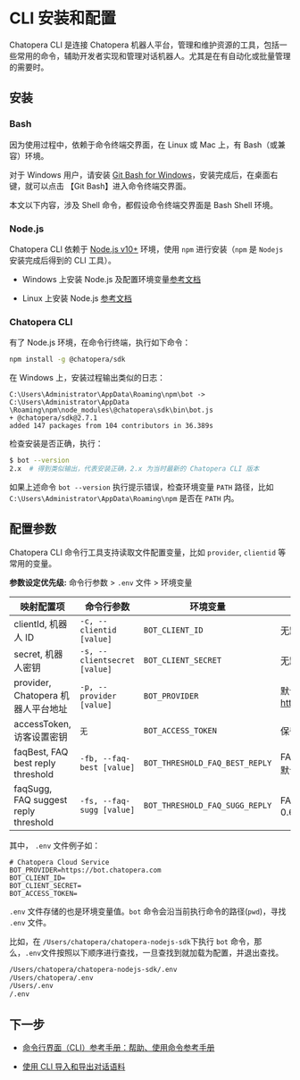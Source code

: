 # CLI 安装和配置

Chatopera CLI 是连接 Chatopera 机器人平台，管理和维护资源的工具，包括一些常用的命令，辅助开发者实现和管理对话机器人。尤其是在有自动化或批量管理的需要时。

## 安装

### Bash

因为使用过程中，依赖于命令终端交界面，在 Linux 或 Mac 上，有 Bash（或兼容）环境。

对于 Windows 用户，请安装 [Git Bash for Windows](https://gitforwindows.org/)，安装完成后，在桌面右键，就可以点击 【Git Bash】进入命令终端交界面。

本文以下内容，涉及 Shell 命令，都假设命令终端交界面是 Bash Shell 环境。

### Node.js

Chatopera CLI 依赖于 [Node.js v10+](https://nodejs.org/zh-cn/) 环境，使用 `npm` 进行安装（`npm` 是 `Nodejs` 安装完成后得到的 CLI 工具）。

- Windows 上安装 Node.js 及配置环境变量[参考文档](https://www.cnblogs.com/zjfjava/p/9677444.html)

- Linux 上安装 Node.js [参考文档](https://segmentfault.com/a/1190000040178369)

### Chatopera CLI

有了 Node.js 环境，在命令行终端，执行如下命令：

```Bash
npm install -g @chatopera/sdk
```

在 Windows 上，安装过程输出类似的日志：

```日志
C:\Users\Administrator\AppData\Roaming\npm\bot -> C:\Users\Administrator\AppData
\Roaming\npm\node_modules\@chatopera\sdk\bin\bot.js
+ @chatopera/sdk@2.7.1
added 147 packages from 104 contributors in 36.389s
```

检查安装是否正确，执行：

```Bash
$ bot --version
2.x  # 得到类似输出，代表安装正确，2.x 为当时最新的 Chatopera CLI 版本
```

如果上述命令 `bot --version` 执行提示错误，检查环境变量 `PATH` 路径，比如 `C:\Users\Administrator\AppData\Roaming\npm` 是否在 `PATH` 内。

## 配置参数

Chatopera CLI 命令行工具支持读取文件配置变量，比如 `provider`, `clientid` 等常用的变量。

**参数设定优先级:** 命令行参数 > `.env` 文件 > 环境变量

| 映射配置项                         | 命令行参数               | 环境变量            | 备注                              |
| ---------------------------------- | ------------------------ | ------------------- | --------------------------------- |
| clientId, 机器人 ID                | `-c, --clientid [value]` | `BOT_CLIENT_ID`     | 无默认值，必填                    |
| secret, 机器人密钥                 | `-s, --clientsecret [value]` | `BOT_CLIENT_SECRET` | 无默认值，必填                    |
| provider, Chatopera 机器人平台地址 | `-p, --provider [value]` | `BOT_PROVIDER`      | 默认值，<https://bot.chatopera.com> |
| accessToken, 访客设置密钥          | `无`                     | `BOT_ACCESS_TOKEN`  | 保留值，无默认值                  |
| faqBest, FAQ best reply threshold          | `-fb, --faq-best [value]`                     | `BOT_THRESHOLD_FAQ_BEST_REPLY`  | FAQ 知识库最佳回复阈值，默认值 0.8                 |
| faqSugg, FAQ suggest reply threshold          | `-fs, --faq-sugg [value]`                     | `BOT_THRESHOLD_FAQ_SUGG_REPLY`  | FAQ 建议回复阈值，默认值 0.6                 |

<!-- markup:table-caption CLI 命令行参数说明 -->

其中， `.env` 文件例子如：

```文本
# Chatopera Cloud Service
BOT_PROVIDER=https://bot.chatopera.com
BOT_CLIENT_ID=
BOT_CLIENT_SECRET=
BOT_ACCESS_TOKEN=
```

`.env` 文件存储的也是环境变量值。`bot` 命令会沿当前执行命令的路径(`pwd`)，寻找 `.env` 文件。

比如，在 `/Users/chatopera/chatopera-nodejs-sdk`下执行 `bot` 命令，那么，`.env`文件按照以下顺序进行查找，一旦查找到就加载为配置，并退出查找。

```Bash
/Users/chatopera/chatopera-nodejs-sdk/.env
/Users/chatopera/.env
/Users/.env
/.env
```

## 下一步

- [命令行界面（CLI）参考手册：帮助、使用命令参考手册](https://docs.chatopera.com/products/chatbot-platform/references/cli.html)

- [使用 CLI 导入和导出对话语料](https://docs.chatopera.com/products/chatbot-platform/howto-guides/integration/cli-export-import.html)
